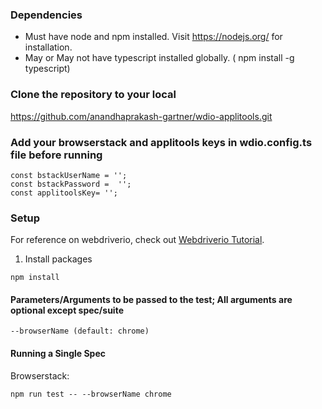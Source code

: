 ### Dependencies
- Must have node and npm installed. Visit https://nodejs.org/ for installation.
- May or May not have typescript installed globally. ( npm install -g typescript)


### Clone the repository to your local

https://github.com/anandhaprakash-gartner/wdio-applitools.git

### Add your browserstack and applitools keys in wdio.config.ts file before running

```
const bstackUserName = '';
const bstackPassword =  '';
const applitoolsKey= '';

```

### Setup
For reference on webdriverio, check out [Webdriverio Tutorial](http://webdriver.io/). 

1. Install packages 
```
npm install
```

#### Parameters/Arguments to be passed to the test; All arguments are optional except spec/suite

`--browserName (default: chrome)`
 
#### Running a Single Spec 

Browserstack: 
```
npm run test -- --browserName chrome
```
